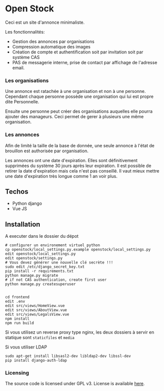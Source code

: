 # Open Stock

Ceci est un site d'annonce minimaliste.

Les fonctionnalités:
- Gestion des annonces par organisations
- Compression automatique des images
- Création de compte et authentification soit par invitation soit par système CAS
- PAS de messagerie interne, prise de contact par affichage de l'adresse email.

### Les organisations
Une annonce est ratachée à une organisation et non à une personne. Cependant chaque personne possède une organisation qui lui est propre dite Personnelle.

Ensuite une personne peut créer des organisations auquelles elle pourra ajouter des manageurs. Ceci permet de gerer à plusieurs une même organisation.

### Les annonces

Afin de limité la taille de la base de donnée, une seule annonce à l'état de brouillon est authorisée par organisation.

Les annonces ont une date d'expiration. Elles sont définitivement supprimées du système 30 jours après leur expiration.
Il est possible de retirer la date d'expiration mais cela n'est pas conseillé. Il vaut mieux mettre une date d'expiration très longue comme 1 an voir plus.

## Techos

- Python django
- Vue JS


## Installation

A executer dans le dossier du dépot
```
# configurer un environement virtuel python
cp openstock/local_settings.py.example openstock/local_settings.py
edit openstock/local_settings.py
edit openstock/settings.py
# Vous devez générer une nouvelle clé secrète !!!
sudo edit /etc/django_secret_key.txt
pip install -r requirements.txt
python manage.py migrate
# if not CAS authentication, create first user
python manage.py createsuperuser


cd frontend
edit .env
edit src/views/HomeView.vue
edit src/views/AboutView.vue
edit src/views/LegalsView.vue
npm install
npm run build
```

Si vous utilisez un reverse proxy type nginx, les deux dossiers à servir en statique sont `staticfiles` et `media`


Si vous utiliser LDAP
```
sudo apt-get install libsasl2-dev libldap2-dev libssl-dev
pip install django-auth-ldap
```
### Licensing

The source code is licensed under GPL v3. License is available [here](/LICENSE).
